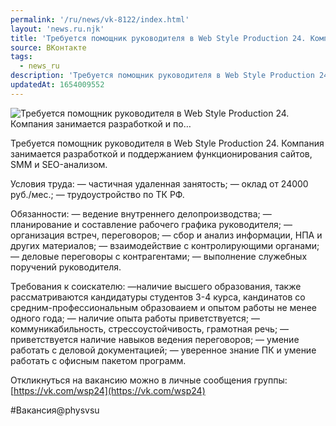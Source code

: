 ```yaml
---
permalink: '/ru/news/vk-8122/index.html'
layout: 'news.ru.njk'
title: 'Требуется помощник руководителя в Web Style Production 24. Компания занимается разработкой и по…'
source: ВКонтакте
tags:
  - news_ru
description: 'Требуется помощник руководителя в Web Style Production 24. Компания занимается разработкой и по…'
updatedAt: 1654009552
---
```

![Требуется помощник руководителя в Web Style Production 24. Компания занимается разработкой и по…](https://sun9-86.userapi.com/s/v1/ig2/kKWCfIGUiUhxFCk6pJ29sflC1Os4XVy33VU805jioewKCNut5VN4fl6RI83ZmzwzbRoVuhnj8Vj6L_D3Vn-HuHMM.jpg?size=510x340&quality=95&crop=202,0,2155,1437&type=album)

Требуется помощник руководителя в Web Style Production 24. Компания занимается разработкой и поддержанием функционирования сайтов, SMM и SEO-анализом.

Условия труда:
— частичная удаленная занятость;
— оклад от 24000 руб./мес.;
— трудоустройство по ТК РФ.

Обязанности:
— ведение внутреннего делопроизводства;
— планирование и составление рабочего графика руководителя;
— организация встреч, переговоров;
— сбор и анализ информации, НПА и других материалов;
— взаимодействие с контролирующими органами;
— деловые переговоры с контрагентами;
— выполнение служебных поручений руководителя.

Требования к соискателю:
—наличие высшего образования, также рассматриваются кандидатуры студентов 3-4 курса, кандинатов со средним-профессиональным образоваием и опытом работы не менее одного года;
— наличие опыта работы приветствуется;
— коммуникабильность, стрессоустойчивость, грамотная речь;
— приветствуется наличие навыков ведения переговоров;
— умение работать с деловой документацией;
— уверенное знание ПК и умение работать с офисным пакетом программ.

Откликнуться на вакансию можно в личные сообщения группы: [https://vk.com/wsp24](https://vk.com/wsp24)

#Вакансия@physvsu

